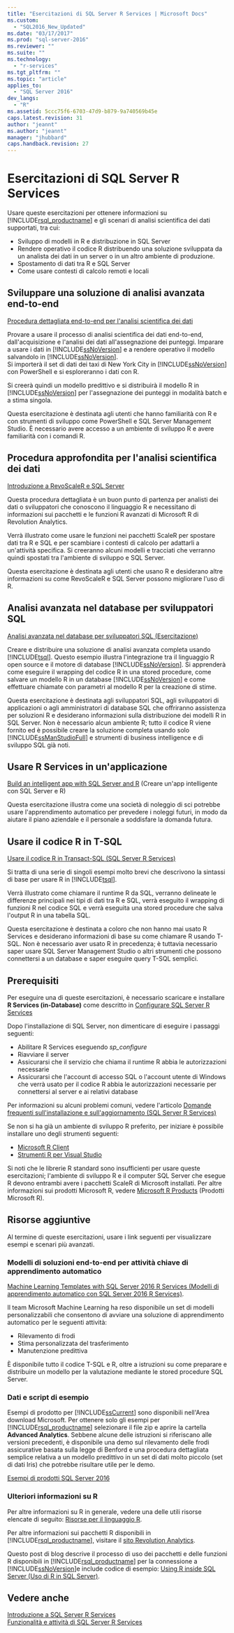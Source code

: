 ```yaml
---
title: "Esercitazioni di SQL Server R Services | Microsoft Docs"
ms.custom: 
  - "SQL2016_New_Updated"
ms.date: "03/17/2017"
ms.prod: "sql-server-2016"
ms.reviewer: ""
ms.suite: ""
ms.technology: 
  - "r-services"
ms.tgt_pltfrm: ""
ms.topic: "article"
applies_to: 
  - "SQL Server 2016"
dev_langs: 
  - "R"
ms.assetid: 5ccc75f6-6703-47d9-b879-9a740569b45e
caps.latest.revision: 31
author: "jeannt"
ms.author: "jeannt"
manager: "jhubbard"
caps.handback.revision: 27
---
```

# Esercitazioni di SQL Server R Services
Usare queste esercitazioni per ottenere informazioni su [!INCLUDE[rsql_productname](../../includes/rsql-productname-md.md)] e gli scenari di analisi scientifica dei dati supportati, tra cui:

+ Sviluppo di modelli in R e distribuzione in SQL Server
+ Rendere operativo il codice R distribuendo una soluzione sviluppata da un analista dei dati in un server o in un altro ambiente di produzione.
+ Spostamento di dati tra R e SQL Server
+ Come usare contesti di calcolo remoti e locali
  

## <a name="a-namebkmkend-to-endadeveloping-an-end-to-end-advanced-analytics-solution"></a><a name="bkmk_end-to-end"></a>Sviluppare una soluzione di analisi avanzata end-to-end  

[Procedura dettagliata end-to-end per l'analisi scientifica dei dati](../../advanced-analytics/r-services/data-science-end-to-end-walkthrough.md) 

Provare a usare il processo di analisi scientifica dei dati end-to-end, dall'acquisizione e l'analisi dei dati all'assegnazione dei punteggi. Imparare a usare i dati in [!INCLUDE[ssNoVersion](../../includes/ssnoversion-md.md)] e a rendere operativo il modello salvandolo in [!INCLUDE[ssNoVersion](../../includes/ssnoversion-md.md)].  
Si importerà il set di dati dei taxi di New York City in [!INCLUDE[ssNoVersion](../../includes/ssnoversion-md.md)] con PowerShell e si esploreranno i dati con R. 

Si creerà quindi un modello predittivo e si distribuirà il modello R in [!INCLUDE[ssNoVersion](../../includes/ssnoversion-md.md)] per l'assegnazione dei punteggi in modalità batch e a stima singola. 

  
Questa esercitazione è destinata agli utenti che hanno familiarità con R e con strumenti di sviluppo come PowerShell e SQL Server Management Studio. È necessario avere accesso a un ambiente di sviluppo R e avere familiarità con i comandi R. 
  
## <a name="a-namebkmkdatascienceadata-science-deep-dive"></a><a name="bkmk_dataScience"></a>Procedura approfondita per l'analisi scientifica dei dati  

[Introduzione a RevoScaleR e SQL Server](http://go.microsoft.com/fwlink/?LinkID=691640&clcid=0x809)  

Questa procedura dettagliata è un buon punto di partenza per analisti dei dati o sviluppatori che conoscono il linguaggio R e necessitano di informazioni sui pacchetti e le funzioni R avanzati di Microsoft R di Revolution Analytics. 

Verrà illustrato come usare le funzioni nei pacchetti ScaleR per spostare dati tra R e SQL e per scambiare i contesti di calcolo per adattarli a un'attività specifica. Si creeranno alcuni modelli e tracciati che verranno quindi spostati tra l'ambiente di sviluppo e SQL Server.  
  
Questa esercitazione è destinata agli utenti che usano R e desiderano altre informazioni su come RevoScaleR e SQL Server possono migliorare l'uso di R.

## <a name="in-database-advanced-analytics-for-the-sql-developer"></a>Analisi avanzata nel database per sviluppatori SQL  
  
[Analisi avanzata nel database per sviluppatori SQL &#40;Esercitazione&#41;](../../advanced-analytics/r-services/in-database-advanced-analytics-for-sql-developers-tutorial.md)

Creare e distribuire una soluzione di analisi avanzata completa usando [!INCLUDE[tsql](../../includes/tsql-md.md)]. Questo esempio illustra l'integrazione tra il linguaggio R open source e il motore di database [!INCLUDE[ssNoVersion](../../includes/ssnoversion-md.md)]. Si apprenderà come eseguire il wrapping del codice R in una stored procedure, come salvare un modello R in un database [!INCLUDE[ssNoVersion](../../includes/ssnoversion-md.md)] e come effettuare chiamate con parametri al modello R per la creazione di stime. 
  
Questa esercitazione è destinata agli sviluppatori SQL, agli sviluppatori di applicazioni o agli amministratori di database SQL che offriranno assistenza per soluzioni R e desiderano informazioni sulla distribuzione dei modelli R in SQL Server.  Non è necessario alcun ambiente R; tutto il codice R viene fornito ed è possibile creare la soluzione completa usando solo [!INCLUDE[ssManStudioFull](../../includes/ssmanstudiofull-md.md)] e strumenti di business intelligence e di sviluppo SQL già noti.   

## <a name="use-r-services-in-an-application"></a>Usare R Services in un'applicazione

[Build an intelligent app with SQL Server and R](https://www.microsoft.com/sql-server/developer-get-started/r) (Creare un'app intelligente con SQL Server e R)

Questa esercitazione illustra come una società di noleggio di sci potrebbe usare l'apprendimento automatico per prevedere i noleggi futuri, in modo da aiutare il piano aziendale e il personale a soddisfare la domanda futura.


## <a name="using-r-code-in-t-sql"></a>Usare il codice R in T-SQL  

[Usare il codice R in Transact-SQL &#40;SQL Server R Services&#41;](../../advanced-analytics/r-services/using-r-code-in-transact-sql-sql-server-r-services.md)  

Si tratta di una serie di singoli esempi molto brevi che descrivono la sintassi di base per usare R in [!INCLUDE[tsql](../../includes/tsql-md.md)]. 

Verrà illustrato come chiamare il runtime R da SQL, verranno delineate le differenze principali nei tipi di dati tra R e SQL, verrà eseguito il wrapping di funzioni R nel codice SQL e verrà eseguita una stored procedure che salva l'output R in una tabella SQL.
  
Questa esercitazione è destinata a coloro che non hanno mai usato R Services e desiderano informazioni di base su come chiamare R usando T-SQL. Non è necessario aver usato R in precedenza; è tuttavia necessario saper usare SQL Server Management Studio o altri strumenti che possono connettersi a un database e saper eseguire query T-SQL semplici.

  
## <a name="a-namebkmkprerequisitesaprerequisites"></a><a name="bkmk_Prerequisites"></a>Prerequisiti
  
Per eseguire una di queste esercitazioni, è necessario scaricare e installare **R Services (in-Database)** come descritto in [Configurare SQL Server R Services](../../advanced-analytics/r-services/set-up-sql-server-r-services-in-database.md)

Dopo l'installazione di SQL Server, non dimenticare di eseguire i passaggi seguenti:
+ Abilitare R Services eseguendo *sp_configure*
+ Riavviare il server
+ Assicurarsi che il servizio che chiama il runtime R abbia le autorizzazioni necessarie
+ Assicurarsi che l'account di accesso SQL o l'account utente di Windows che verrà usato per il codice R abbia le autorizzazioni necessarie per connettersi al server e ai relativi database

Per informazioni su alcuni problemi comuni, vedere l'articolo [Domande frequenti sull'installazione e sull'aggiornamento (SQL Server R Services)](../../advanced-analytics/r-services/upgrade-and-installation-faq-sql-server-r-services.md)

Se non si ha già un ambiente di sviluppo R preferito, per iniziare è possibile installare uno degli strumenti seguenti:

+ [Microsoft R Client](https://msdn.microsoft.com/microsoft-r/r-client-get-started)
+ [Strumenti R per Visual Studio](https://www.visualstudio.com/vs/rtvs/)

Si noti che le librerie R standard sono insufficienti per usare queste esercitazioni; l'ambiente di sviluppo R e il computer SQL Server che esegue R devono entrambi avere i pacchetti ScaleR di Microsoft installati. Per altre informazioni sui prodotti Microsoft R, vedere [Microsoft R Products](https://msdn.microsoft.com/microsoft-r/microsoft-r-getting-started#compare-prods) (Prodotti Microsoft R).

## <a name="additional-resources"></a>Risorse aggiuntive

Al termine di queste esercitazioni, usare i link seguenti per visualizzare esempi e scenari più avanzati.
  
### <a name="end-to-end-solution-templates-for-key-machine-learning-tasks"></a>Modelli di soluzioni end-to-end per attività chiave di apprendimento automatico  

[Machine Learning Templates with SQL Server 2016 R Services (Modelli di apprendimento automatico con SQL Server 2016 R Services)](https://blogs.technet.microsoft.com/machinelearning/2016/03/23/machine-learning-templates-with-sql-server-2016-r-services/).  

Il team Microsoft Machine Learning ha reso disponibile un set di modelli personalizzabili che consentono di avviare una soluzione di apprendimento automatico per le seguenti attività:  
* Rilevamento di frodi  
* Stima personalizzata del trasferimento  
* Manutenzione predittiva  
  
È disponibile tutto il codice T-SQL e R, oltre a istruzioni su come preparare e distribuire un modello per la valutazione mediante le stored procedure SQL Server. 

### <a name="sample-data-and-sample-scripts"></a>Dati e script di esempio  
Esempi di prodotto per [!INCLUDE[ssCurrent](../../includes/sscurrent-md.md)] sono disponibili nell'Area download Microsoft. Per ottenere solo gli esempi per [!INCLUDE[rsql_productname](../../includes/rsql-productname-md.md)] selezionare il file zip e aprire la cartella **Advanced Analytics**.  Sebbene alcune delle istruzioni si riferiscano alle versioni precedenti, è disponibile una demo sul rilevamento delle frodi assicurative basata sulla legge di Benford e una procedura dettagliata semplice relativa a un modello predittivo in un set di dati molto piccolo (set di dati Iris) che potrebbe risultare utile per le demo.
  
[Esempi di prodotti SQL Server 2016](https://www.microsoft.com/en-us/download/details.aspx?id=49502)  
### <a name="learn-more-about-r"></a>Ulteriori informazioni su R  
Per altre informazioni su R in generale, vedere una delle utili risorse elencate di seguito: [Risorse per il linguaggio R](http://revolutionanalytics.com/r-language-resources).  
  
Per altre informazioni sui pacchetti R disponibili in [!INCLUDE[rsql_productname](../../includes/rsql-productname-md.md)], visitare il  [sito Revolution Analytics](http://go.microsoft.com/fwlink/?LinkId=691541).  
  
Questo post di blog descrive il processo di uso dei pacchetti e delle funzioni R disponibili in [!INCLUDE[rsql_productname](../../includes/rsql-productname-md.md)] per la connessione a [!INCLUDE[ssNoVersion](../../includes/ssnoversion-md.md)]e include codice di esempio: [Using R inside SQL Server (Uso di R in SQL Server)](http://blog.revolutionanalytics.com/2015/10/previewing-using-revolution-r-enterprise-inside-sql-server.html).  
  
## <a name="see-also"></a>Vedere anche  
[Introduzione a SQL Server R Services](../../advanced-analytics/r-services/getting-started-with-sql-server-r-services.md)  
[Funzionalità e attività di SQL Server R Services](../../advanced-analytics/r-services/sql-server-r-services-features-and-tasks.md)  
  
